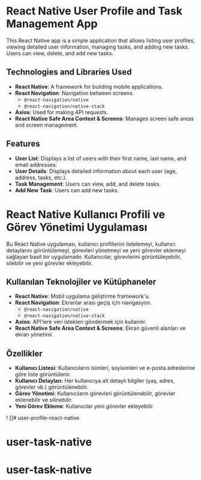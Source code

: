 # React Native User Profile and Task Management App

This React Native app is a simple application that allows listing user profiles, viewing detailed user information, managing tasks, and adding new tasks. Users can view, delete, and add new tasks.

## Technologies and Libraries Used

- **React Native**: A framework for building mobile applications.
- **React Navigation**: Navigation between screens.
  - `@react-navigation/native`
  - `@react-navigation/native-stack`
- **Axios**: Used for making API requests.
- **React Native Safe Area Context & Screens**: Manages screen safe areas and screen management.

## Features

- **User List**: Displays a list of users with their first name, last name, and email addresses.
- **User Details**: Displays detailed information about each user (age, address, tasks, etc.).
- **Task Management**: Users can view, add, and delete tasks.
- **Add New Task**: Users can add new tasks.

# React Native Kullanıcı Profili ve Görev Yönetimi Uygulaması

Bu React Native uygulaması, kullanıcı profillerini listelemeyi, kullanıcı detaylarını görüntülemeyi, görevleri yönetmeyi ve yeni görevler eklemeyi sağlayan basit bir uygulamadır. Kullanıcılar, görevlerini görüntüleyebilir, silebilir ve yeni görevler ekleyebilir.

## Kullanılan Teknolojiler ve Kütüphaneler

- **React Native**: Mobil uygulama geliştirme framework'u.
- **React Navigation**: Ekranlar arası geçiş için navigasyon.
  - `@react-navigation/native`
  - `@react-navigation/native-stack`
- **Axios**: API'lere veri istekleri göndermek için kullanılır.
- **React Native Safe Area Context & Screens**: Ekran güvenli alanları ve ekran yönetimi.

## Özellikler

- **Kullanıcı Listesi**: Kullanıcıların isimleri, soyisimleri ve e-posta adreslerine göre liste görüntülenir.
- **Kullanıcı Detayları**: Her kullanıcıya ait detaylı bilgiler (yaş, adres, görevler vb.) görüntülenebilir.
- **Görev Yönetimi**: Kullanıcıların görevleri görüntülenebilir, görevler eklenebilir ve silinebilir.
- **Yeni Görev Ekleme**: Kullanıcılar yeni görevler ekleyebilir.

! []# user-profile-react-native
# user-task-native
# user-task-native
